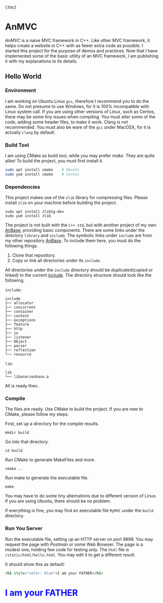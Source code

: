 {:toc}

# AnMVC

*AnMVC* is a naive MVC framework in C++. Like other MVC framework, it helps create a website in C++ with as fewer extra code as possible. I started this project for the purpose of demos and practices. Now that I have implemented some of the basic utility of an MVC framework, I am publishing it with my explanations to its details.

## Hello World

### Environment

I am working on Ubuntu Linux `gcc`, therefore I recommend you to do the same. Do not presume to use Windows, for it is 100% incompatible with Linux system call. If you are using other versions of Linux, such as Centos, there may be some tiny issues when compiling. You must alter some of the code, adding some header files, to make it work. Clang is not recommended. You must also be ware of the `gcc` under MacOSX, for it is actually `clang` by default.

### Build Tool

I am using CMake as build tool, while you may prefer *make*. They are quite alike! To build the project, you must first install it.

```sh
sudo apt install cmake    # Ubuntu
sudo yum install cmake    # Centos
```

### Dependencies

This project makes use of the `zlib` library for compressing files. Please install `zlib` on your machine before building the project.

```shell
sudo apt install zlib1g-dev
sudo yum install zlib
```

The project is not built with the `C++ std`, but with another project of my own [AnBase](https://github.com/Anarion-zuo/AnBase), providing basic components. There are some links under the directory `library` and `include`. The symbolic links under `include` are from my other repository [AnBase](https://github.com/Anarion-zuo/AnBase). To include them here, you must do the following things.

1. Clone that repository.
2. Copy or link all directories under its `include`.

All directories under the `include` directory should be duplicated(copied or linked) to the current [include](../../include/). The directory structure should look like the following.

`include`:

```shell
include
├── allocator
├── concurrent
├── container
├── context
├── exceptions
├── feature
├── http
├── io
├── listener
├── Object
├── parser
├── reflection
└── resource

```

`lib`:

```shell
lib
└── libanarionbase.a 
```

All is ready then.

### Compile

The files are ready. Use CMake to build the project. If you are new to CMake, please follow my steps.

First, set up a directory for the compile results.

```shell
mkdir build
```

Go into that directory.

```shell
cd build
```

Run CMake to generate MakeFiles and more.

```shell
cmake ..
```

Run make to generate the executable file.

```shell
make
```

You may have to do some tiny alternations due to different version of Linux. If you are using Ubuntu, there should be no problem.

If everything is fine, you may find an executable file `MyMVC` under the `build` directory.

### Run You Server

Run the executable file, setting up an HTTP server on port 9898. You may request the page with *Postman* or some Web Browser. The page is a modest one, holding few code for testing only. The `html` file is `/static/html/hello.html`. You may edit it to get a different result. 

It should show this as default:

```html
<h1 style="color: blue">I am your FATHER</h1>
```

<h1 style="color: blue">I am your FATHER</h1>

